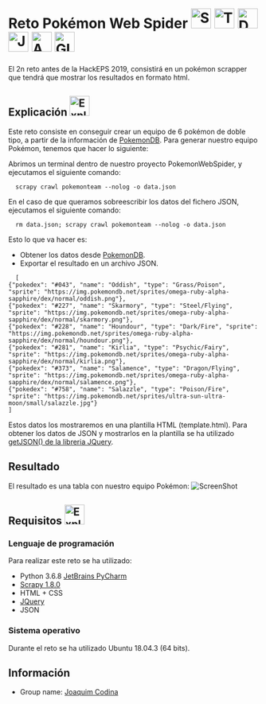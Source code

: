 # Reto Pokémon Web Spider <img src="https://image.flaticon.com/icons/svg/1752/1752813.svg" alt="Snorlax" height="40" width="40"> <img src="https://image.flaticon.com/icons/svg/1752/1752867.svg" alt="Teddiursa" height="40" width="40"> <img src="https://image.flaticon.com/icons/svg/1752/1752682.svg" alt="Duskull" height="40" width="40"> <img src="https://image.flaticon.com/icons/svg/1752/1752713.svg" alt="Jigglypuff" height="40" width="40"> <img src="https://image.flaticon.com/icons/svg/1752/1752633.svg" alt="Aaron" height="40" width="40"> <img src="https://image.flaticon.com/icons/svg/1752/1752695.svg" alt="Gloom" height="40" width="40">
El 2n reto antes de la HackEPS 2019, consistirá en un pokémon scrapper que tendrá que mostrar los resultados en formato html.

## Explicación <img src="https://image.flaticon.com/icons/svg/1180/1180260.svg" alt="Explanation Icon" height="40" width="40">
Este reto consiste en conseguir crear un equipo de 6 pokémon de doble tipo, a partir de la información de [PokemonDB](https://pokemondb.net/). 
Para generar nuestro equipo Pokémon, tenemos que hacer lo siguiente:

Abrimos un terminal dentro de nuestro proyecto PokemonWebSpider, y ejecutamos el siguiente comando:
```
  scrapy crawl pokemonteam --nolog -o data.json
```
En el caso de que queramos sobreescribir los datos del fichero JSON, ejecutamos el siguiente comando:
```
  rm data.json; scrapy crawl pokemonteam --nolog -o data.json
```
Esto lo que va hacer es:
- Obtener los datos desde [PokemonDB](https://pokemondb.net/).
- Exportar el resultado en un archivo JSON.
```
  [
{"pokedex": "#043", "name": "Oddish", "type": "Grass/Poison", "sprite": "https://img.pokemondb.net/sprites/omega-ruby-alpha-sapphire/dex/normal/oddish.png"},
{"pokedex": "#227", "name": "Skarmory", "type": "Steel/Flying", "sprite": "https://img.pokemondb.net/sprites/omega-ruby-alpha-sapphire/dex/normal/skarmory.png"},
{"pokedex": "#228", "name": "Houndour", "type": "Dark/Fire", "sprite": "https://img.pokemondb.net/sprites/omega-ruby-alpha-sapphire/dex/normal/houndour.png"},
{"pokedex": "#281", "name": "Kirlia", "type": "Psychic/Fairy", "sprite": "https://img.pokemondb.net/sprites/omega-ruby-alpha-sapphire/dex/normal/kirlia.png"},
{"pokedex": "#373", "name": "Salamence", "type": "Dragon/Flying", "sprite": "https://img.pokemondb.net/sprites/omega-ruby-alpha-sapphire/dex/normal/salamence.png"},
{"pokedex": "#758", "name": "Salazzle", "type": "Poison/Fire", "sprite": "https://img.pokemondb.net/sprites/ultra-sun-ultra-moon/small/salazzle.jpg"}
]
```
Estos datos los mostraremos en una plantilla HTML (template.html). Para obtener los datos de JSON y mostrarlos en la plantilla se ha utilizado [getJSON() de la libreria JQuery](https://api.jquery.com/jQuery.getJSON/).

## Resultado
El resultado es una tabla con nuestro equipo Pokémon:
![ScreenShot](https://drive.google.com/file/d/1xgOvPcGCJOR9FGkHMYXw7AXWbi5PsznG/view?usp=sharing)

## Requisitos <img src="https://image.flaticon.com/icons/svg/2132/2132377.svg" alt="Explanation Icon" height="40" width="40"> 

### Lenguaje de programación
Para realizar este reto se ha utilizado:
- Python 3.6.8 [JetBrains PyCharm](https://www.jetbrains.com/pycharm/)
- [Scrapy 1.8.0](https://scrapy.org/)
- HTML + CSS
- [JQuery](https://jquery.com/)
- JSON

### Sistema operativo
Durante el reto se ha utilizado Ubuntu 18.04.3 (64 bits).

## Información
- Group name: [Joaquim Codina](https://github.com/joaquimcodina)
